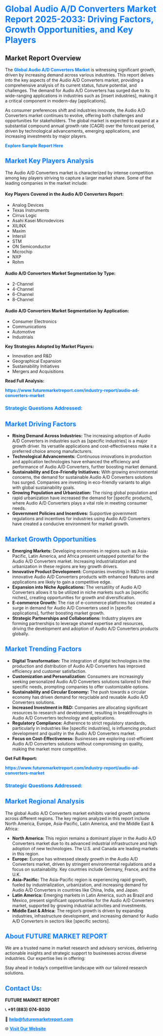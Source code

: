 <h1 style="color: #007BFF;">Global Audio A/D Converters Market Report 2025-2033: Driving Factors, Growth Opportunities, and Key Players</h1>

<section id="overview">
<h2>Market Report Overview</h2>
<p>The <a href="https://www.futuremarketreport.com/industry-report/audio-ad-converters-market" style="color: #007BFF; text-decoration: none;"><strong>Global Audio A/D Converters Market</strong></a> is witnessing significant growth, driven by increasing demand across various industries. This report delves into the key aspects of the Audio A/D Converters market, providing a comprehensive analysis of its current status, future potential, and challenges. The demand for Audio A/D Converters has surged due to its wide-ranging applications in industries such as [insert industries], making it a critical component in modern-day [applications].</p>
<p>As consumer preferences shift and industries innovate, the Audio A/D Converters market continues to evolve, offering both challenges and opportunities for stakeholders. The global market is expected to expand at a substantial compound annual growth rate (CAGR) over the forecast period, driven by technological advancements, emerging applications, and increasing investments by major players.</p>
</section>

<section id="overview">
<p><a href="https://www.futuremarketreport.com/request-sample/reportId=45428" style="color: #007BFF; text-decoration: none;"><strong>Explore Sample Report Here</strong></a></p>
</section>

<section id="key-players">
<h2 style="color: #007BFF;">Market Key Players Analysis</h2>
<p>The Audio A/D Converters market is characterized by intense competition among key players striving to capture a larger market share. Some of the leading companies in the market include:</p>
<h4>Key Players Covered in the Audio A/D Converters Report:</h4>
<ul><li>Analog Devices</li><li>Texas Instruments</li><li>Cirrus Logic</li><li>Asahi Kasei Microdevices</li><li>XILINX</li><li>Maxim</li><li>Intersil</li><li>STM</li><li>ON Semiconductor</li><li>Microchip</li><li>NXP</li><li>Rohm</li></ul>
<h4>Audio A/D Converters Market Segmentation by Type:</h4>
<ul><li>2-Channel</li><li>4-Channel</li><li>6-Channel</li><li>8-Channel</li></ul>

<h4>Audio A/D Converters Market Segmentation by Application:</h4>
<ul><li>Consumer Electronics</li><li>Communications</li><li>Automotive</li><li>Industrials</li></ul>
<p><strong>Key Strategies Adopted by Market Players:</strong></p>
<ul>
<li>Innovation and R&D</li>
<li>Geographical Expansion</li>
<li>Sustainability Initiatives</li>
<li>Mergers and Acquisitions</li>
</ul>
</section>

<section>
<p><strong>Read Full Analysis: </strong></p><a href="https://www.futuremarketreport.com/industry-report/audio-ad-converters-market" style="color: #007BFF; text-decoration: none;"><strong>https://www.futuremarketreport.com/industry-report/audio-ad-converters-market</strong></a>
<h3 style="color: #007BFF;">Strategic Questions Addressed:</h3>
</section>

<section id="driving-factors">
<h2 style="color: #007BFF;">Market Driving Factors</h2>
<ul>
<li><strong>Rising Demand Across Industries:</strong> The increasing adoption of Audio A/D Converters in industries such as [specific industries] is a major growth driver. Its versatile applications and cost-effectiveness make it a preferred choice among manufacturers.</li>
<li><strong>Technological Advancements:</strong> Continuous innovations in production and application technologies have enhanced the efficiency and performance of Audio A/D Converters, further boosting market demand.</li>
<li><strong>Sustainability and Eco-Friendly Initiatives:</strong> With growing environmental concerns, the demand for sustainable Audio A/D Converters solutions has surged. Companies are investing in eco-friendly variants to align with global sustainability goals.</li>
<li><strong>Growing Population and Urbanization:</strong> The rising global population and rapid urbanization have increased the demand for [specific products], where Audio A/D Converters plays a vital role in meeting consumer needs.</li>
<li><strong>Government Policies and Incentives:</strong> Supportive government regulations and incentives for industries using Audio A/D Converters have created a conducive environment for market growth.</li>
</ul>
</section>

<section id="growth-opportunities">
<h2 style="color: #007BFF;">Market Growth Opportunities</h2>
<ul>
<li><strong>Emerging Markets:</strong> Developing economies in regions such as Asia-Pacific, Latin America, and Africa present untapped potential for the Audio A/D Converters market. Increasing industrialization and urbanization in these regions are key growth drivers.</li>
<li><strong>Innovative Product Development:</strong> Companies investing in R&D to create innovative Audio A/D Converters products with enhanced features and applications are likely to gain a competitive edge.</li>
<li><strong>Expansion into Niche Applications:</strong> The versatility of Audio A/D Converters allows it to be utilized in niche markets such as [specific niches], creating opportunities for growth and diversification.</li>
<li><strong>E-commerce Growth:</strong> The rise of e-commerce platforms has created a surge in demand for Audio A/D Converters used in [specific applications], further boosting market growth.</li>
<li><strong>Strategic Partnerships and Collaborations:</strong> Industry players are forming partnerships to leverage shared expertise and resources, driving the development and adoption of Audio A/D Converters products globally.</li>
</ul>
</section>

<section id="trending-factors">
<h2 style="color: #007BFF;">Market Trending Factors</h2>
<ul>
<li><strong>Digital Transformation:</strong> The integration of digital technologies in the production and distribution of Audio A/D Converters has improved efficiency and customer satisfaction.</li>
<li><strong>Customization and Personalization:</strong> Consumers are increasingly seeking personalized Audio A/D Converters solutions tailored to their specific needs, prompting companies to offer customizable options.</li>
<li><strong>Sustainability and Circular Economy:</strong> The push towards a circular economy has driven demand for recyclable and reusable Audio A/D Converters solutions.</li>
<li><strong>Increased Investment in R&D:</strong> Companies are allocating significant resources to research and development, resulting in breakthroughs in Audio A/D Converters technology and applications.</li>
<li><strong>Regulatory Compliance:</strong> Adherence to strict regulatory standards, particularly in industries like [specific industries], is influencing product development and quality in the Audio A/D Converters market.</li>
<li><strong>Focus on Cost-Effectiveness:</strong> Businesses are exploring cost-efficient Audio A/D Converters solutions without compromising on quality, making the market more competitive.</li>
</ul>
</section>

<section>
<p><strong>Get Full Report: </strong></p><a href="https://www.futuremarketreport.com/industry-report/audio-ad-converters-market" style="color: #007BFF; text-decoration: none;"><strong>https://www.futuremarketreport.com/industry-report/audio-ad-converters-market</strong></a>
<h3 style="color: #007BFF;">Strategic Questions Addressed:</h3>
</section>


<section id="regional-analysis">
<h2 style="color: #007BFF;">Market Regional Analysis</h2>
<p>The global Audio A/D Converters market exhibits varied growth patterns across different regions. The key regions analyzed in this report include North America, Europe, Asia-Pacific, Latin America, and the Middle East & Africa:</p>
<ul>
<li><strong>North America:</strong> This region remains a dominant player in the Audio A/D Converters market due to its advanced industrial infrastructure and high adoption of new technologies. The U.S. and Canada are leading markets in this region.</li>
<li><strong>Europe:</strong> Europe has witnessed steady growth in the Audio A/D Converters market, driven by stringent environmental regulations and a focus on sustainability. Key countries include Germany, France, and the U.K.</li>
<li><strong>Asia-Pacific:</strong> The Asia-Pacific region is experiencing rapid growth, fueled by industrialization, urbanization, and increasing demand for Audio A/D Converters in countries like China, India, and Japan.</li>
<li><strong>Latin America:</strong> Emerging markets in Latin America, such as Brazil and Mexico, present significant opportunities for the Audio A/D Converters market, supported by growing industrial activities and investments.</li>
<li><strong>Middle East & Africa:</strong> The region’s growth is driven by expanding industries, infrastructure development, and increasing demand for Audio A/D Converters in sectors like [specific sectors].</li>
</ul>
</section>

<footer>
<h2 style="color: #007BFF;">About FUTURE MARKET REPORT</h2>
<p>We are a trusted name in market research and advisory services, delivering actionable insights and strategic support to businesses across diverse industries. Our expertise lies in offering:</p>

<p>Stay ahead in today’s competitive landscape with our tailored research solutions.</p>

<h2 style="color: #007BFF;">Contact Us:</h2>
<p><strong>FUTURE MARKET REPORT</strong></p>
<p>📞 <strong>+91 (883) 074-8030</strong></p>
<p>📧 <strong><a href="mailto:help@futuremarketreport.com" style="color: #007BFF;">help@futuremarketreport.com</a></strong></p>
<p>🌐 <strong><a href="https://www.futuremarketreport.com/" style="color: #007BFF;">Visit Our Website</a></strong></p>
</footer>
